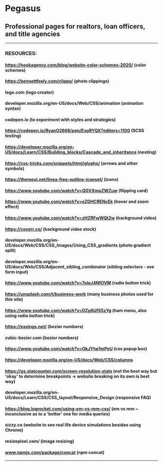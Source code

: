 # Pegasus


## Professional pages for realtors, loan officers, and title agencies

---


### RESOURCES:
#### https://hookagency.com/blog/website-color-schemes-2020/  (color schemes)
#### https://bennettfeely.com/clippy/  (photo clippings)
#### logo.com  (logo creator)
#### developer.mozilla.org/en-US/docs/Web/CSS/animation (animation syntax)
#### codepen.io  (to experiment with styles and strategies)
#### https://codepen.io/RyanO2668/pen/ExpRYQX?editors=1100 (SCSS testing)
#### https://developer.mozilla.org/en-US/docs/Learn/CSS/Building_blocks/Cascade_and_inheritance (nesting)
#### https://css-tricks.com/snippets/html/glyphs/ (arrows and other symbols)
#### https://themeui.net/linea-free-outline-iconset/ (icons)
#### https://www.youtube.com/watch?v=QGVXmoZWZuw (flipping card)
#### https://www.youtube.com/watch?v=eZGHCRENcEk (hover and zoom effect)
#### https://www.youtube.com/watch?v=zHZRFwWQt2w (background video)
#### https://coverr.co/ (background video stock)
#### developer.mozilla.org/en-US/docs/Web/CSS/CSS_Images/Using_CSS_gradients (photo gradient split)
#### developer.mozilla.org/en-US/docs/Web/CSS/Adjacent_sibling_combinator (sibling selectors - see form input)
#### https://www.youtube.com/watch?v=7oleJ4NfOVM (radio button trick)
#### https://unsplash.com/t/business-work (many business photos used for this site)
#### https://www.youtube.com/watch?v=DZg6UfS5zYg (ham menu, also using radio button trick)
#### https://easings.net/ (bezier numbers)
#### cubic-bezier.com (bezier numbers)
#### https://www.youtube.com/watch?v=OkJYtw1mPeU (css popup box)
#### https://developer.mozilla.org/en-US/docs/Web/CSS/columns
#### https://gs.statcounter.com/screen-resolution-stats (not the best way but 'okay' to determine breakpoints -> website breaking on its own is best way)
#### developer.mozilla.org/en-US/docs/Learn/CSS/CSS_layout/Responsive_Design (responsive FAQ)
#### https://blog.logrocket.com/using-em-vs-rem-css/ (em vs rem ~ inconclusive as to a 'better' one for media queries)
#### sizzy.co (website to see real life device simulations besides using Chrome)
#### resizepixel.com/ (image resizing)
#### www.npmjs.com/package/concat (npm concat)
---